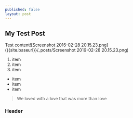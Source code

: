 ```yaml
---
published: false
layout: post
---
```



## My Test Post

Test content![Screenshot 2016-02-28 20.15.23.png]({{site.baseurl}}/_posts/Screenshot 2016-02-28 20.15.23.png)

1. item
2. item
3. item


- item
- item
- item

> We loved with a love that was more than love

### Header
